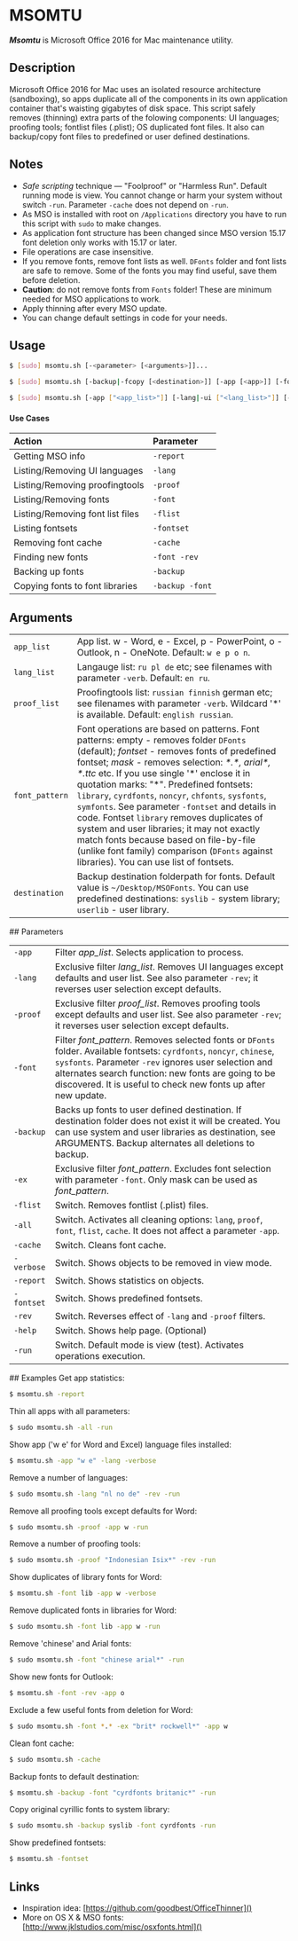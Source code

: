 # MSOMTU  
***Msomtu*** is Microsoft Office 2016 for Mac maintenance utility.

## Description
Microsoft Office 2016 for Mac uses an isolated resource architecture (sandboxing), so apps duplicate all of the components in its own application container that's waisting gigabytes of disk space. This script safely removes (thinning) extra parts of the folowing components: UI languages; proofing tools; fontlist files (.plist); OS duplicated font files. It also can backup/copy font files to predefined or user defined destinations.

## Notes
* *Safe scripting* technique — "Foolproof" or "Harmless Run". Default running mode is view. You cannot change or harm your system without switch <code>-run</code>. Parameter <code>-cache</code> does not depend on <code>-run</code>.
* As MSO is installed with root on <code>/Applications</code> directory you have to run this script with <code>sudo</code> to make changes.
* As application font structure has been changed since MSO version 15.17 font deletion only works with 15.17 or later.
* File operations are case insensitive.
* If you remove fonts, remove font lists as well. <code>DFonts</code> folder and font lists are safe to remove. Some of the fonts you may find useful, save them before deletion.
* **Caution**: do not remove fonts from <code>Fonts</code> folder! These are minimum needed for MSO applications to work.
* Apply thinning after every MSO update.
* You can change default settings in code for your needs.

## Usage

~~~sh
$ [sudo] msomtu.sh [-<parameter> [<arguments>]]...

$ [sudo] msomtu.sh [-backup|-fcopy [<destination>]] [-app [<app>]] [-font [<font_pattern>]] [-ex|-x <font_pattern>] [-run]

$ [sudo] msomtu.sh [-app ["<app_list>"]] [-lang|-ui ["<lang_list>"]] [-proof|-p ["<proof_list>"]] [-font [<font_pattern>]] [-flist|-fl] [-ex|-x <font_pattern>] [-cache] [-report|-rep] [-verbose|-verb] [-fontset|-fs] [-all|-full] [-rev] [-help|-h|-?] [-run]
~~~

#### Use Cases
<table>
<thead style="text-align:left;"><tr>
<th>Action</th> <th>Parameter</th>
</tr></thead>
<tr>
<td>Getting MSO info</td><td><code>-report</code></td>
<tr>
<td>Listing/Removing UI languages</td><td><code>-lang</code></td>
<tr>
<td>Listing/Removing proofingtools</td><td><code>-proof</code></td>
</tr>
<tr>
<td>Listing/Removing fonts</td><td><code>-font</code></td>
</tr>
<tr>
<td>Listing/Removing font list files</td><td><code>-flist</code></td>
</tr>
<tr>
<td>Listing fontsets</td><td><code>-fontset</code></td>
</tr>
<tr>
<td>Removing font cache</td><td><code>-cache</code></td>
</tr>
<tr>
<td>Finding new fonts</td><td><code>-font -rev</code></td>
</tr>
<tr>
<td>Backing up fonts</td><td><code>-backup</code></td>
</tr>
<tr>
<td>Copying fonts to font libraries</td><td><code>-backup -font</code></td>
</tr>
</table>

## Arguments
<table>
<tr><td><code>app_list</code></td><td>App list. w - Word, e - Excel, p - PowerPoint, o - Outlook, n - OneNote. Default: <code>w e p o n</code>.</td></tr>
<tr><td><code>lang_list</code></td><td>Langauge list: <code>ru pl de</code> etc; see filenames with parameter <code>-verb</code>. Default: <code>en ru</code>.</td></tr>
<tr><td><code>proof_list</code></td><td>Proofingtools list: <code>russian finnish</code> german etc; see filenames with parameter <code>-verb</code>. Wildcard '*' is available. Default: <code>english russian</code>.</td></tr>
<tr><td><code>font_pattern</code></td><td>Font operations are based on patterns. Font patterns: empty - removes folder <code>DFonts</code> (default); <i>fontset</i> - removes fonts of predefined fontset; <i>mask</i> - removes selection: <i>*.*, arial*, *.ttc</i> etc. If you use single '*' enclose it in quotation marks: "*". Predefined fontsets: <code>library</code>, <code>cyrdfonts</code>, <code>noncyr</code>, <code>chfonts</code>, <code>sysfonts</code>, <code>symfonts</code>. See parameter <code>-fontset</code> and details in code. Fontset <code>library</code> removes duplicates of system and user libraries; it may not exactly match fonts because based on file-by-file (unlike font family) comparison (<code>DFonts</code> against libraries). You can use list of fontsets.</td></tr>
<tr><td><code>destination</code></td><td>Backup destination folderpath for fonts. Default value is <code>~/Desktop/MSOFonts</code>. You can use predefined destinations: <code>syslib</code> - system library; <code>userlib</code> - user library.</td></tr>
</table>
## Parameters
<table>
<tr><td><code>-app</code></td> <td>Filter <i>app_list</i>. Selects application to process.</td></tr>
<tr><td><code>-lang</code></td> <td>Exclusive filter <i>lang_list</i>. Removes UI languages except defaults and user list. See also parameter <code>-rev</code>; it reverses user selection except defaults.</td></tr>
<tr><td><code>-proof</code></td> <td>Exclusive filter <i>proof_list</i>. Removes proofing tools except defaults and user list. See also parameter <code>-rev</code>; it reverses user selection except defaults.</td></tr>
<tr><td><code>-font</code></td> <td>Filter <i>font_pattern</i>. Removes selected fonts or <code>DFonts</code> folder. Available fontsets: <code>cyrdfonts</code>, <code>noncyr</code>, <code>chinese</code>, <code>sysfonts</code>. Parameter <code>-rev</code> ignores user selection and alternates search function: new fonts are going to be discovered. It is useful to check new fonts up after new update.</td></tr>
<tr><td><code>-backup</code></td> <td>Backs up fonts to user defined destination. If destination folder does not exist it will be created. You can use system and user libraries as destination, see ARGUMENTS. Backup alternates all deletions to backup.</td></tr>
<tr><td><code>-ex</code></td> <td>Exclusive filter <i>font_pattern</i>. Excludes font selection with parameter <code>-font</code>. Only mask can be used as <i>font_pattern</i>.</td></tr>
<tr><td><code>-flist</code></td> <td>Switch. Removes fontlist (.plist) files.</td></tr>
<tr><td><code>-all</code></td> <td>Switch. Activates all cleaning options: <code>lang</code>, <code>proof</code>, <code>font</code>, <code>flist</code>, <code>cache</code>. It does not affect a parameter <code>-app</code>.</td></tr>
<tr><td><code>-cache</code></td> <td>Switch. Cleans font cache.</td></tr>
<tr><td nowrap><code>-verbose</code></td> <td>Switch. Shows objects to be removed in view mode.</td></tr>
<tr><td><code>-report</code></td> <td>Switch. Shows statistics on objects.</td></tr>
<tr><td nowrap><code>-fontset</code></td> <td>Switch. Shows predefined fontsets.</td></tr>
<tr><td><code>-rev</code></td> <td>Switch. Reverses effect of <code>-lang</code> and <code>-proof</code> filters.</td></tr>
<tr><td><code>-help</code></td> <td>Switch. Shows help page. (Optional)</td></tr>
<tr><td><code>-run</code></td> <td>Switch. Default mode is view (test). Activates operations execution.</td></tr>
</table>
## Examples
Get app statistics:

~~~sh
$ msomtu.sh -report
~~~

Thin all apps with all parameters:

~~~sh
$ sudo msomtu.sh -all -run
~~~

Show app ('w e' for Word and Excel) language files installed:

~~~sh
$ msomtu.sh -app "w e" -lang -verbose
~~~

Remove a number of languages:

~~~sh
$ sudo msomtu.sh -lang "nl no de" -rev -run 
~~~

Remove all proofing tools except defaults for Word:

~~~sh
$ sudo msomtu.sh -proof -app w -run 
~~~

Remove a number of proofing tools:

~~~sh
$ sudo msomtu.sh -proof "Indonesian Isix*" -rev -run 
~~~

Show duplicates of library fonts for Word:

~~~sh
$ msomtu.sh -font lib -app w -verbose 
~~~

Remove duplicated fonts in libraries for Word:

~~~sh
$ sudo msomtu.sh -font lib -app w -run 
~~~

Remove 'chinese' and Arial fonts:

~~~sh
$ sudo msomtu.sh -font "chinese arial*" -run 
~~~

Show new fonts for Outlook:

~~~sh
$ msomtu.sh -font -rev -app o 
~~~

Exclude a few useful fonts from deletion for Word:

~~~sh
$ sudo msomtu.sh -font *.* -ex "brit* rockwell*" -app w 
~~~

Clean font cache:

~~~sh
$ sudo msomtu.sh -cache
~~~

Backup fonts to default destination:

~~~sh
$ msomtu.sh -backup -font "cyrdfonts britanic*" -run
~~~

Copy original cyrillic fonts to system library:

~~~sh
$ sudo msomtu.sh -backup syslib -font cyrdfonts -run 
~~~

Show predefined fontsets:

~~~sh
$ msomtu.sh -fontset
~~~

## Links
* Inspiration idea: [https://github.com/goodbest/OfficeThinner]()
* More on OS X & MSO fonts: [http://www.jklstudios.com/misc/osxfonts.html]()

